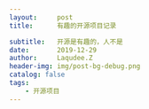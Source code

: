 ```yaml
---
layout:     post
title:      有趣的开源项目记录

subtitle:   开源是有趣的，人不是
date:       2019-12-29
author:     Laqudee.Z
header-img: img/post-bg-debug.png
catalog: false
tags:
    - 开源项目
---
```


